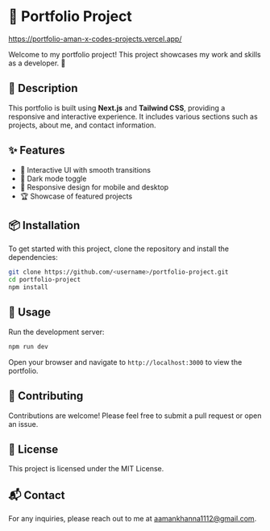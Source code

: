 # 🌟 Portfolio Project

https://portfolio-aman-x-codes-projects.vercel.app/

Welcome to my portfolio project! This project showcases my work and skills as a developer. 🚀

## 📖 Description

This portfolio is built using **Next.js** and **Tailwind CSS**, providing a responsive and interactive experience. It includes various sections such as projects, about me, and contact information.

## ✨ Features

- 🎨 Interactive UI with smooth transitions
- 🌙 Dark mode toggle
- 📱 Responsive design for mobile and desktop
- 🏆 Showcase of featured projects

## 📦 Installation

To get started with this project, clone the repository and install the dependencies:

```bash
git clone https://github.com/<username>/portfolio-project.git
cd portfolio-project
npm install
```

## 🚀 Usage

Run the development server:

```bash
npm run dev
```

Open your browser and navigate to `http://localhost:3000` to view the portfolio.

## 🤝 Contributing

Contributions are welcome! Please feel free to submit a pull request or open an issue.

## 📄 License

This project is licensed under the MIT License.

## 📬 Contact

For any inquiries, please reach out to me at [aamankhanna1112@gmail.com](mailto:aamankhanna1112@gmail.com).
